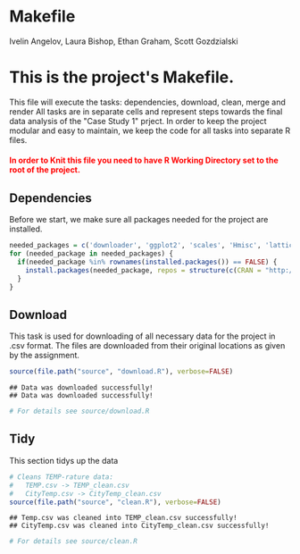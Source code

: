 # Makefile
Ivelin Angelov, Laura Bishop, Ethan Graham, Scott Gozdzialski  
# This is the project's Makefile.
This file will execute the tasks: dependencies, download, clean, merge and render
All tasks are in separate cells and represent steps towards the final data analysis of the "Case Study 1" prject.
In order to keep the project modular and easy to maintain, we keep the code for all tasks into separate R files.

#### <font color='red'>In order to Knit this file you need to have R Working Directory set to the root of the project.</font>

## Dependencies
Before we start, we make sure all packages needed for the project are installed.

```r
needed_packages = c('downloader', 'ggplot2', 'scales', 'Hmisc', 'lattice', 'htmlTable', 'plyr')
for (needed_package in needed_packages) {
  if(needed_package %in% rownames(installed.packages()) == FALSE) {
    install.packages(needed_package, repos = structure(c(CRAN = "http://cran.r-project.org")))
  }
}
```

## Download
This task is used for downloading of all necessary data for the project in  .csv format.
The files are downloaded from their original locations as given by the assignment.

```r
source(file.path("source", "download.R"), verbose=FALSE)
```

```
## Data was downloaded successfully!
## Data was downloaded successfully!
```

```r
# For details see source/download.R
```
## Tidy
This section tidys up the data

```r
# Cleans TEMP-rature data: 
#   TEMP.csv -> TEMP_clean.csv
#   CityTemp.csv -> CityTemp_clean.csv
source(file.path("source", "clean.R"), verbose=FALSE)
```

```
## Temp.csv was cleaned into TEMP_clean.csv successfully!
## CityTemp.csv was cleaned into CityTemp_clean.csv successfully!
```

```r
# For details see source/clean.R
```

